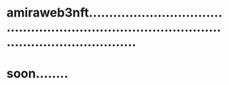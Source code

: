# amiraweb3nft......................................................................................................................
# soon........
